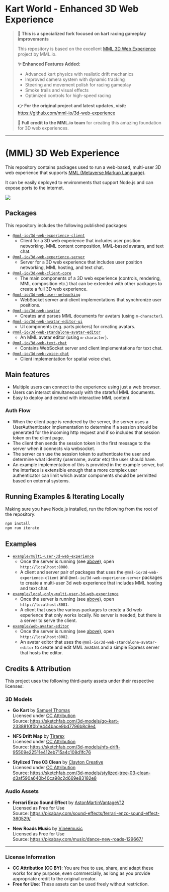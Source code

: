 # Kart World - Enhanced 3D Web Experience

> **🚗 This is a specialized fork focused on kart racing gameplay improvements**
>
> This repository is based on the excellent [MML 3D Web Experience](https://github.com/mml-io/3d-web-experience) project by MML.io. 
> 
> **✨ Enhanced Features Added:**
> - Advanced kart physics with realistic drift mechanics
> - Improved camera system with dynamic tracking
> - Steering and movement polish for racing gameplay
> - Smoke trails and visual effects
> - Optimized controls for high-speed racing
>
> **👉 For the original project and latest updates, visit:** https://github.com/mml-io/3d-web-experience
>
> **🙏 Full credit to the MML.io team** for creating this amazing foundation for 3D web experiences.

---

# (MML) 3D Web Experience

This repository contains packages used to run a web-based, multi-user 3D web experience that
supports [MML (Metaverse Markup Language)](https://mml.io/). 

It can be easily deployed to environments that support Node.js and can expose ports to the internet.

<img src="./playground.jpg">

## Packages

This repository includes the following published packages:

- [`@mml-io/3d-web-experience-client`](./packages/3d-web-experience-client)
  - Client for a 3D web experience that includes user position networking, MML content composition, 
    MML-based avatars, and text chat.
- [`@mml-io/3d-web-experience-server`](./packages/3d-web-experience-server)
  - Server for a 3D web experience that includes user position networking, MML hosting, and text chat.
- [`@mml-io/3d-web-client-core`](./packages/3d-web-client-core)
  - The main components of a 3D web experience (controls, rendering, MML composition etc.) that can be 
    extended with other packages to create a full 3D web experience.
- [`@mml-io/3d-web-user-networking`](./packages/3d-web-user-networking)
  - WebSocket server and client implementations that synchronize user positions.
- [`@mml-io/3d-web-avatar`](./packages/3d-web-avatar)
  - Creates and parses MML documents for avatars (using `m-character`).
- [`@mml-io/3d-web-avatar-editor-ui`](./packages/3d-web-avatar-editor-ui)
  - UI components (e.g. parts pickers) for creating avatars.
- [`@mml-io/3d-web-standalone-avatar-editor`](./packages/3d-web-standalone-avatar-editor)
  - An MML avatar editor (using `m-character`).
- [`@mml-io/3d-web-text-chat`](./packages/3d-web-text-chat)
  - Contains WebSocket server and client implementations for text chat.
- [`@mml-io/3d-web-voice-chat`](./packages/3d-web-voice-chat)
  - Client implementation for spatial voice chat.

## Main features

- Multiple users can connect to the experience using just a web browser.
- Users can interact simultaneously with the stateful MML documents.
- Easy to deploy and extend with interactive MML content.

### Auth Flow
- When the client page is rendered by the server, the server uses a UserAuthenticator implementation to determine if a session should be generated for the incoming http request and if so includes that session token on the client page.
- The client then sends the session token in the first message to the server when it connects via websocket.
- The server can use the session token to authenticate the user and determine what identity (username, avatar etc) the user should have.
- An example implementation of this is provided in the example server, but the interface is extensible enough that a more complex user authenticator can limit which avatar components should be permitted based on external systems.


## Running Examples & Iterating Locally

Making sure you have Node.js installed, run the following from the root of the repository:

```bash
npm install
npm run iterate
```

## Examples
 
- [`example/multi-user-3d-web-experience`](./example/multi-user-3d-web-experience)
  - Once the server is running (see [above](#running-examples--iterating-locally)), open `http://localhost:8080`.
  - A client and server pair of packages that uses the `@mml-io/3d-web-experience-client` and `@mml-io/3d-web-experience-server` packages to create a multi-user 3d web experience that includes MML hosting and text chat.
- [`example/local-only-multi-user-3d-web-experience`](./example/local-only-multi-user-3d-web-experience)
  - Once the server is running (see [above](#running-examples--iterating-locally)), open `http://localhost:8081`.
  - A client that uses the various packages to create a 3d web experience that only works locally. No server is needed, but there is a server to serve the client.
- [`example/web-avatar-editor`](./example/web-avatar-editor)
  - Once the server is running (see [above](#running-examples--iterating-locally)), open `http://localhost:8082`.
  - An avatar editor that uses the `@mml-io/3d-web-standalone-avatar-editor` to create and edit MML avatars and a simple Express server that hosts the editor.

## Credits & Attribution

This project uses the following third-party assets under their respective licenses:

### 3D Models
- **Go Kart** by [Samuel Thomas](https://sketchfab.com/Samuel_Thomas)  
  Licensed under [CC Attribution](https://creativecommons.org/licenses/by/4.0/)  
  Source: https://sketchfab.com/3d-models/go-kart-2338810f0b1e444bace9bd7796b8c9e4

- **NFS Drift Map** by [Tirarex](https://sketchfab.com/Tirarex)  
  Licensed under [CC Attribution](https://creativecommons.org/licenses/by/4.0/)  
  Source: https://sketchfab.com/3d-models/nfs-drift-95509e22511e412eb715a4c108d1fc76

- **Stylized Tree 03 Clean** by [Clayton Creative](https://sketchfab.com/claytoncreative)  
  Licensed under [CC Attribution](https://creativecommons.org/licenses/by/4.0/)  
  Source: https://sketchfab.com/3d-models/stylized-tree-03-clean-d3af590a640b40ca98c2d669e83182e8

### Audio Assets
- **Ferrari Enzo Sound Effect** by [AstonMartinVantageV12](https://pixabay.com/users/astonmartinvantagev12-33416013/)  
  Licensed as Free for Use  
  Source: https://pixabay.com/sound-effects/ferrari-enzo-sound-effect-360529/

- **New Roads Music** by [Vineemusic](https://pixabay.com/users/vineethkumar-28582768/)  
  Licensed as Free for Use  
  Source: https://pixabay.com/music/dance-new-roads-129667/

---

### License Information
- **CC Attribution (CC BY)**: You are free to use, share, and adapt these works for any purpose, even commercially, as long as you provide appropriate credit to the original creator.
- **Free for Use**: These assets can be used freely without restriction.
